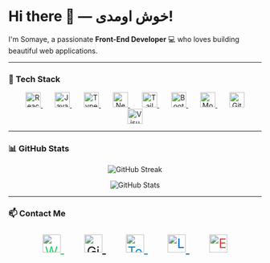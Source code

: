 # Hi there 👋 — خوش اومدی!

I'm Somaye, a passionate **Front-End Developer** 💻 who loves building beautiful web applications.

---

### 🚀 Tech Stack

<p align="center">
  <a href="https://reactjs.org" target="_blank" rel="noopener noreferrer" aria-label="React" style="margin: 0 12px;">
    <img src="https://cdn.jsdelivr.net/npm/simple-icons@v10/icons/react.svg" alt="React" width="30" height="30" />
  </a>
  <a href="https://developer.mozilla.org/en-US/docs/Web/JavaScript" target="_blank" rel="noopener noreferrer" aria-label="JavaScript" style="margin: 0 12px;">
    <img src="https://cdn.jsdelivr.net/npm/simple-icons@v10/icons/javascript.svg" alt="JavaScript" width="30" height="30" />
  </a>
  <a href="https://www.typescriptlang.org" target="_blank" rel="noopener noreferrer" aria-label="TypeScript" style="margin: 0 12px;">
    <img src="https://cdn.jsdelivr.net/npm/simple-icons@v10/icons/typescript.svg" alt="TypeScript" width="30" height="30" />
  </a>
  <a href="https://nextjs.org" target="_blank" rel="noopener noreferrer" aria-label="Next.js" style="margin: 0 12px;">
    <img src="https://cdn.jsdelivr.net/npm/simple-icons@v10/icons/nextdotjs.svg" alt="Next.js" width="30" height="30" />
  </a>
  <a href="https://tailwindcss.com" target="_blank" rel="noopener noreferrer" aria-label="Tailwind CSS" style="margin: 0 12px;">
    <img src="https://cdn.jsdelivr.net/npm/simple-icons@v10/icons/tailwindcss.svg" alt="Tailwind CSS" width="30" height="30" />
  </a>
  <a href="https://getbootstrap.com" target="_blank" rel="noopener noreferrer" aria-label="Bootstrap" style="margin: 0 12px;">
    <img src="https://cdn.jsdelivr.net/npm/simple-icons@v10/icons/bootstrap.svg" alt="Bootstrap" width="30" height="30" />
  </a>
  <a href="https://www.mongodb.com" target="_blank" rel="noopener noreferrer" aria-label="MongoDB" style="margin: 0 12px;">
    <img src="https://cdn.jsdelivr.net/npm/simple-icons@v10/icons/mongodb.svg" alt="MongoDB" width="30" height="30" />
  </a>
  <a href="https://github.com" target="_blank" rel="noopener noreferrer" aria-label="GitHub" style="margin: 0 12px;">
    <img src="https://cdn.jsdelivr.net/npm/simple-icons@v10/icons/github.svg" alt="GitHub" width="30" height="30" />
  </a>
  <a href="https://code.visualstudio.com" target="_blank" rel="noopener noreferrer" aria-label="Visual Studio Code" style="margin: 0 12px;">
    <img src="https://cdn.jsdelivr.net/npm/simple-icons@v10/icons/visualstudiocode.svg" alt="Visual Studio Code" width="30" height="30" />
  </a>
</p>

---

### 📊 GitHub Stats

<p align="center">
  <img src="https://github-readme-streak-stats.herokuapp.com/?user=somaye56&theme=radical" alt="GitHub Streak" />
</p>

<p align="center">
  <img src="https://github-readme-stats.vercel.app/api?username=somaye56&show_icons=true&count_private=true&include_all_commits=true&theme=radical" alt="GitHub Stats" />
</p>

---

### 📫 Contact Me

<p align="center" style="font-size: 1.6rem;">
  <a href="https://wa.me/989356130954" target="_blank" rel="noopener noreferrer" aria-label="WhatsApp" style="margin: 0 20px; color: #25D366;">
    <img src="https://cdn.jsdelivr.net/npm/simple-icons@v10/icons/whatsapp.svg" alt="WhatsApp" width="36" height="36" />
  </a>
  <a href="https://github.com/somaye56" target="_blank" rel="noopener noreferrer" aria-label="GitHub" style="margin: 0 20px; color: #181717;">
    <img src="https://cdn.jsdelivr.net/npm/simple-icons@v10/icons/github.svg" alt="GitHub" width="36" height="36" />
  </a>
  <a href="https://t.me/QSomayeh" target="_blank" rel="noopener noreferrer" aria-label="Telegram" style="margin: 0 20px; color: #0088cc;">
    <img src="https://cdn.jsdelivr.net/npm/simple-icons@v10/icons/telegram.svg" alt="Telegram" width="36" height="36" />
  </a>
  <a href="https://www.linkedin.com/in/somaye-baniasadi" target="_blank" rel="noopener noreferrer" aria-label="LinkedIn" style="margin: 0 20px; color: #0A66C2;">
    <img src="https://cdn.jsdelivr.net/npm/simple-icons@v10/icons/linkedin.svg" alt="LinkedIn" width="36" height="36" />
  </a>
  <a href="mailto:s0maye.baniasadiii@gmail.com" target="_blank" rel="noopener noreferrer" aria-label="Email" style="margin: 0 20px; color: #D44638;">
    <img src="https://cdn.jsdelivr.net/npm/simple-icons@v10/icons/gmail.svg" alt="Email" width="36" height="36" />
  </a>
</p>
